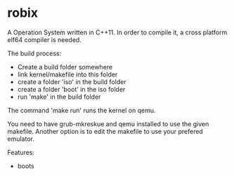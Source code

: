 robix
=====

A Operation System written in C++11. In order to compile it, a cross platform elf64 compiler is needed.

The build process:

 - Create a build folder somewhere
 - link kernel/makefile into this folder
 - create a folder 'iso' in the build folder
 - create a folder 'boot' in the iso folder
 - run 'make' in the build folder

The command 'make run' runs the kernel on qemu.

You need to have grub-mkreskue and qemu installed to use the given makefile. Another option is to edit the
makefile to use your prefered emulator.

Features:

 - boots
